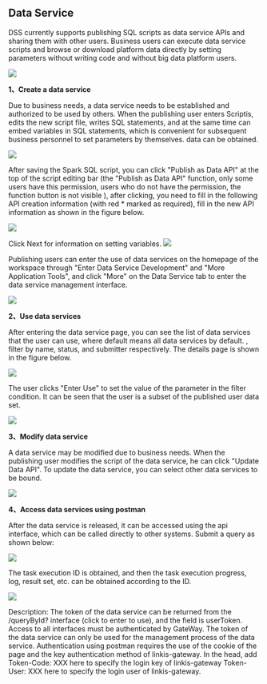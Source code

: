 Data Service
----------

DSS currently supports publishing SQL scripts as data service APIs and sharing them with other users. Business users can execute data service scripts and browse or download platform data directly by setting parameters without writing code and without big data platform users.

![](../Images/Apiservice/c65f98286cd82f3d9100f602a31f4302.png)

**1、Create a data service**

Due to business needs, a data service needs to be established and authorized to be used by others. When the publishing user enters Scriptis, edits the new script file, writes SQL statements, and at the same time can embed variables in SQL statements, which is convenient for subsequent business personnel to set parameters by themselves. data can be obtained.

![](../Images/Apiservice/b7f2ba78f56e660c9345895205cd47ed.png)


After saving the Spark SQL script, you can click "Publish as Data API" at the top of the script editing bar (the "Publish as Data API" function, only some users have this permission, users who do not have the permission, the function button is not visible ), after clicking, you need to fill in the following API creation information (with red
\* marked as required), fill in the new API information as shown in the figure below.

![](../Images/Apiservice/105c29559c6ff03db92efc7cc0b7d15d.png)

Click Next for information on setting variables.
![](../Images/Apiservice/c44c3ee7da22fdd19eb62379271a8410.png)


Publishing users can enter the use of data services on the homepage of the workspace through "Enter Data Service Development" and "More Application Tools", and click "More" on the Data Service tab to enter the data service management interface.

![](../Images/Apiservice/150207df2ea89d2b0c2f3ccb8d46577b.png)



**2、Use data services**

After entering the data service page, you can see the list of data services that the user can use, where default means all data services by default. , filter by name, status, and submitter respectively. The details page is shown in the figure below.

![](../Images/Apiservice/50bd31ef9795efe92aa333f7ac8518c6.png)

The user clicks "Enter Use" to set the value of the parameter in the filter condition. It can be seen that the user is a subset of the published user data set.

![](../Images/Apiservice/dfbf44e1fe710b76883fe0eb24346707.png)

**3、Modify data service**

A data service may be modified due to business needs. When the publishing user modifies the script of the data service, he can click "Update Data API".
To update the data service, you can select other data services to be bound.

![](../Images/Apiservice/ff7b18b4eec06f5dfd2da1e3693e2e59.png)

**4、Access data services using postman**

After the data service is released, it can be accessed using the api interface, which can be called directly to other systems. Submit a query as shown below:

![](../Images/Apiservice/postman01.png)

The task execution ID is obtained, and then the task execution progress, log, result set, etc. can be obtained according to the ID.

![](../Images/Apiservice/postman02.png)

Description: The token of the data service can be returned from the /queryById? interface (click to enter to use), and the field is userToken. Access to all interfaces must be authenticated by GateWay. The token of the data service can only be used for the management process of the data service. Authentication using postman requires the use of the cookie of the page and the key authentication method of linkis-gateway. In the head, add Token-Code: XXX here to specify the login key of linkis-gateway Token-User: XXX here to specify the login user of linkis-gateway.


